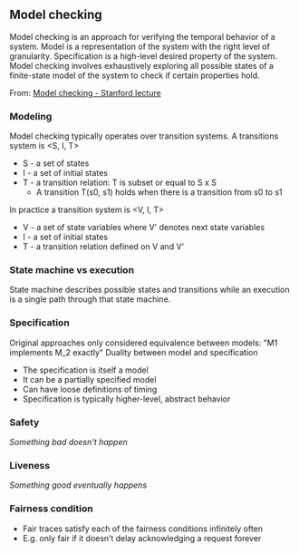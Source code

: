 ## Model checking
Model checking is an approach for verifying the temporal behavior of a system. Model is a representation of the system with the right level of granularity. Specification is a high-level desired property of the system. Model checking involves exhaustively exploring all possible states of a finite-state model of the system to check if certain properties hold.

From: [Model checking - Stanford lecture](../PDFs/Model%20checking%20-%20Stanford%20lecture.pdf)

### Modeling
Model checking typically operates over transition systems.
A transitions system is <S, I, T>
- S - a set of states
- I - a set of initial states
- T - a transition relation: T is subset or equal to  S x S
	- A transition T(s0, s1) holds when there is a transition from s0 to s1

In practice a transition system is <V, I, T>
- V - a set of state variables where V' denotes next state variables
- I - a set of initial states
- T - a transition relation defined on V and V'

### State machine vs execution
State machine describes possible states and transitions while an execution is a single path through that state machine.

### Specification
Original approaches only considered equivalence between models: "M1 implements M_2 exactly"
Duality between model and specification
- The specification is itself a model
- It can be a partially specified model
- Can have loose definitions of timing
- Specification is typically higher-level, abstract behavior

### Safety
*Something bad doesn't happen*

### Liveness
*Something good eventually happens*

### Fairness condition
- Fair traces satisfy each of the fairness conditions infinitely often 
- E.g. only fair if it doesn’t delay acknowledging a request forever
<script>
MathJax = {
  tex: {
    inlineMath: [["$", "$"], ["\\(", "\\)"]]
  }
};
</script>
<script id="MathJax-script" async src="https://cdn.jsdelivr.net/npm/mathjax@3/es5/tex-chtml.js"></script>
